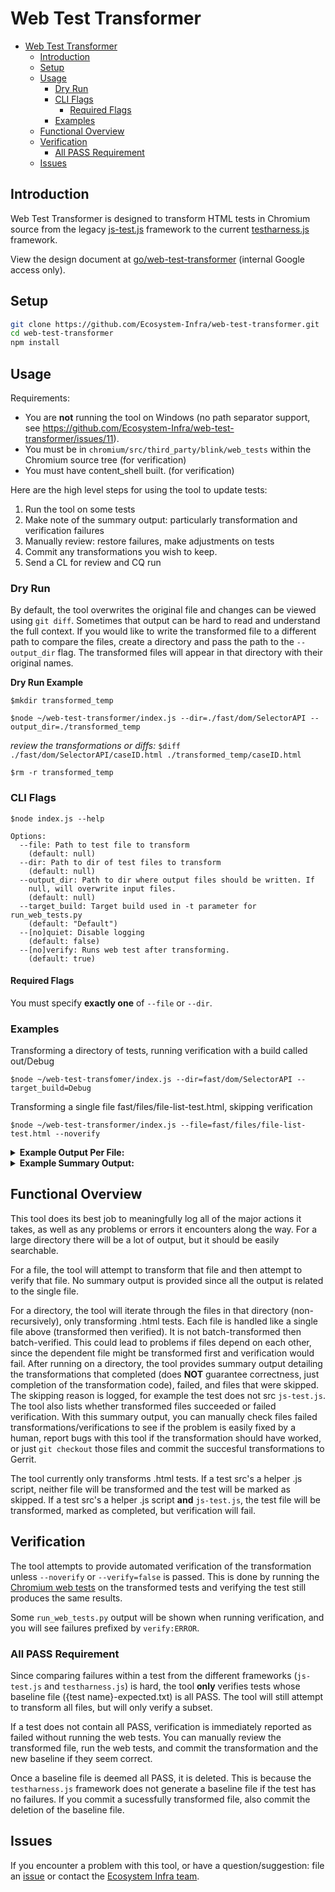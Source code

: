 # Web Test Transformer

- [Web Test Transformer](#web-test-transformer)
  - [Introduction](#introduction)
  - [Setup](#setup)
  - [Usage](#usage)
    - [Dry Run](#dry-run)
    - [CLI Flags](#cli-flags)
      - [Required Flags](#required-flags)
    - [Examples](#examples)
  - [Functional Overview](#functional-overview)
  - [Verification](#verification)
    - [All PASS Requirement](#all-pass-requirement)
  - [Issues](#issues)

## Introduction
Web Test Transformer is designed to transform HTML tests in Chromium source from the legacy
[js-test.js](https://source.chromium.org/chromium/chromium/src/+/master:third_party/blink/web_tests/resources/js-test.js)
framework to the current
[testharness.js](https://source.chromium.org/chromium/chromium/src/+/master:third_party/blink/web_tests/resources/testharness.js)
framework.


View the design document at [go/web-test-transformer](http://go/web-test-transformer) (internal Google access 
only).

## Setup

```bash
git clone https://github.com/Ecosystem-Infra/web-test-transformer.git
cd web-test-transformer
npm install
```

## Usage

Requirements:
- You are **not** running the tool on Windows (no path separator support, see https://github.com/Ecosystem-Infra/web-test-transformer/issues/11). 
- You must be in `chromium/src/third_party/blink/web_tests` within the Chromium source tree (for verification)
- You must have content_shell built. (for verification)


Here are the high level steps for using the tool to update tests:
1. Run the tool on some tests
2. Make note of the summary output: particularly transformation and verification failures
3. Manually review: restore failures, make adjustments on tests
4. Commit any transformations you wish to keep.
5. Send a CL for review and CQ run


### Dry Run
By default, the tool overwrites the original file and changes can be viewed using `git diff`.
Sometimes that output can be hard to read and understand the full context.
If you would like to write the transformed file to a different path to compare the files, 
create a directory and pass the path to the `--output_dir` flag. The transformed files will
appear in that directory with their original names.

**Dry Run Example**

`$mkdir transformed_temp`

`$node ~/web-test-transformer/index.js --dir=./fast/dom/SelectorAPI --output_dir=./transformed_temp`

*review the transformations or diffs:*
`$diff ./fast/dom/SelectorAPI/caseID.html ./transformed_temp/caseID.html`

`$rm -r transformed_temp`

### CLI Flags
`$node index.js --help`

```
Options:
  --file: Path to test file to transform
    (default: null)
  --dir: Path to dir of test files to transform
    (default: null)
  --output_dir: Path to dir where output files should be written. If 
    null, will overwrite input files. 
    (default: null)
  --target_build: Target build used in -t parameter for run_web_tests.py
    (default: "Default")
  --[no]quiet: Disable logging
    (default: false)
  --[no]verify: Runs web test after transforming.
    (default: true)
```

#### Required Flags
You must specify **exactly one** of `--file` or `--dir`.

### Examples

Transforming a directory of tests, running verification with a build called out/Debug

`$node ~/web-test-transfomer/index.js --dir=fast/dom/SelectorAPI --target_build=Debug`

Transforming a single file fast/files/file-list-test.html, skipping verification 

`$node ~/web-test-transformer/index.js --file=fast/files/file-list-test.html --noverify`

<details><summary><b>Example Output Per File:</b></summary>

```
$node ~/webTestTransfomer/index.js --file=fast/files/file-list-test.html
  transformFile Starting transformation on fast/files/file-list-test.html +0ms
  transformFile Completed transformation, wrote fast/files/file-list-test.html +243ms
  verify Running web test fast/files/file-list-test.html +0ms
Collecting tests ...
Parsing expectations ...
Checking build ...
Clobbering excess archived results in /usr/local/google/home/dmorejon/chromium/src/out/Default
Checking system dependencies ...
Sharding tests ...
Starting 1 worker ...

Looking for new crash logs ...
Summarizing results ...
The test ran as expected.
```
This is for one file, but for a directory you will see a similar output for each file in the directory.
At the end of the run for a directory, you will see an output similar to that below. You can then
search the output for the file paths that fail transformation or verification to see the associated error.
</details>

<details><summary><b>Example Summary Output:</b></summary>

Note that the real output has color so it's a bit easier to read!

```
index.js Transformation Results: +0ms
  index.js Completed Transformations: +0ms
fast/files/blob-parts-slice-test.html
fast/files/blob-slice-test.html
fast/files/file-list-test.html
fast/files/xhr-response-blob.html
  index.js Skipped Transformations: +2ms
fast/files/apply-blob-url-to-img.html
fast/files/apply-blob-url-to-xhr.html
  index.js Failed Transformations: +0ms
fast/files/blob-constructor.html
  index.js 
  index.js Verification Results: +1ms
  index.js Succesful Verifications: +0ms
fast/files/blob-parts-slice-test.html
fast/files/blob-slice-test.html
fast/files/file-list-test.html
  index.js Failed Verifications: +0ms
fast/files/xhr-response-blob.html
```
</details>

## Functional Overview
This tool does its best job to meaningfully log all of the major actions it takes, as well as any 
problems or errors it encounters along the way. For a large directory there will be a lot of output,
but it should be easily searchable. 

For a file, the tool will attempt to transform that file
and then attempt to verify that file. No summary output is provided since all the output is related to the single
file.

For a directory, the tool will iterate through the files in that directory (non-recursively), only transforming
.html tests. Each file is handled like a single file above (transformed then verified). It is not
batch-transformed then batch-verified. This could lead to problems if files depend on each other, since the
dependent file might be transformed first and verification would fail.
After running on a directory, the tool provides summary output detailing the transformations that completed 
(does __NOT__ guarantee correctness, just completion of the transformation code), failed, and
files that were skipped. The skipping reason is logged, for example the test does not src `js-test.js`.
The tool also lists whether transformed files succeeded or failed verification.
With this summary output, you can manually check files failed transformations/verifications to see if the
problem is easily fixed by a human, report bugs with this tool if the transformation should have worked, or just 
`git checkout` those files and commit the succesful transformations to Gerrit.

The tool currently only transforms .html tests. If a test src's a helper .js script, neither file will be 
transformed and the test will be marked as skipped. If a test src's a helper .js script __and__ `js-test.js`,
the test file will be transformed, marked as completed, but verification will fail.



## Verification

The tool attempts to provide automated verification of the transformation unless `--noverify` or `--verify=false` is passed. This is done by running the [Chromium web tests](https://chromium.googlesource.com/chromium/src/+/master/docs/testing/web_tests.md) on the transformed tests and verifying the test still produces the same results.

Some `run_web_tests.py` output will be shown when running verification, and you will see failures prefixed 
by `verify:ERROR`.



### All PASS Requirement
Since comparing failures within a test from the different frameworks (`js-test.js` and `testharness.js`) is hard, the tool __only__ verifies tests whose baseline file ({test name}-expected.txt) is all PASS. 
The tool will still attempt to transform all files, but will only verify a subset. 

If a test does not contain all PASS, verification is immediately reported as failed without running the web 
tests. You can manually review the transformed file, run the web tests, and commit the transformation and the
new baseline if they seem correct.

Once a baseline file is deemed all PASS, it is deleted. This is because the `testharness.js` framework does
not generate a baseline file if the test has no failures. If you commit a sucessfully transformed file, 
also commit the deletion of the baseline file.


## Issues
If you encounter a problem with this tool, or have a question/suggestion: file an 
[issue](https://github.com/Ecosystem-Infra/web-test-transformer/issues) or contact the 
[Ecosystem Infra team](mailto:ecosystem-infra@chromium.org).